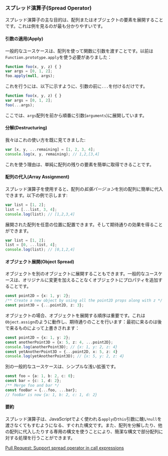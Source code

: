 ### スプレッド演算子(Spread Operator)

スプレッド演算子の主な目的は、配列またはオブジェクトの要素を展開することです。これは例を見るのが最も分かりやすいです。

#### 引数の適用(Apply)
一般的なユースケースは、配列を使って関数に引数を渡すことです。以前は`Function.prototype.apply`を使う必要がありました：

```ts
function foo(x, y, z) { }
var args = [0, 1, 2];
foo.apply(null, args);
```

これを行うには、以下に示すように、引数の前に`...`を付けるだけです。

```ts
function foo(x, y, z) { }
var args = [0, 1, 2];
foo(...args);
```

ここでは、`args`配列を前から順番に引数(`arguments`)に展開しています。

#### 分解(Destructuring)
我々はこれの使い方を既に見てきました:

```ts
var [x, y, ...remaining] = [1, 2, 3, 4];
console.log(x, y, remaining); // 1,2,[3,4]
```
これを使う理由は、単純に配列の残りの要素を簡単に取得できることです。

#### 配列の代入(Array Assignment)
スプレッド演算子を使用すると、配列の*拡張バージョン*を別の配列に簡単に代入できます。以下の例で示します:

```ts
var list = [1, 2];
list = [...list, 3, 4];
console.log(list); // [1,2,3,4]
```

展開された配列を任意の位置に配置できます。そして期待通りの効果を得ることができます。

```ts
var list = [1, 2];
list = [0, ...list, 4];
console.log(list); // [0,1,2,4]
```

#### オブジェクト展開(Object Spread)
オブジェクトを別のオブジェクトに展開することもできます。一般的なユースケースは、オリジナルに変更を加えることなくオブジェクトにプロパティを追加することです。

```ts
const point2D = {x: 1, y: 2};
/** Create a new object by using all the point2D props along with z */
const point3D = {...point2D, z: 3};
```

オブジェクトの場合、オブジェクトを展開する順序は重要です。これは`Object.assign`のように動作し、期待通りのことを行います：最初に来るのは後で来るものによって上書きされます：

```ts
const point2D = {x: 1, y: 2};
const anotherPoint3D = {x: 5, z: 4, ...point2D};
console.log(anotherPoint3D); // {x: 1, y: 2, z: 4}
const yetAnotherPoint3D = {...point2D, x: 5, z: 4}
console.log(yetAnotherPoint3D); // {x: 5, y: 2, z: 4}
```

別の一般的なユースケースは、シンプルな浅い拡張です。

```ts
const foo = {a: 1, b: 2, c: 0};
const bar = {c: 1, d: 2};
/** Merge foo and bar */
const fooBar = {...foo, ...bar};
// fooBar is now {a: 1, b: 2, c: 1, d: 2}
```

#### 要約
スプレッド演算子は、JavaScriptでよく使われる`apply`の`this`引数に醜い`null`を渡さなくてもすむようになる、すぐれた構文です。また、配列を分解したり、他の配列に代入したりする専用の構文を使うことにより、簡潔な構文で部分配列に対する処理を行うことができます。


[Pull Request: Support spread operator in call expressions](https://github.com/Microsoft/TypeScript/pull/1931)
